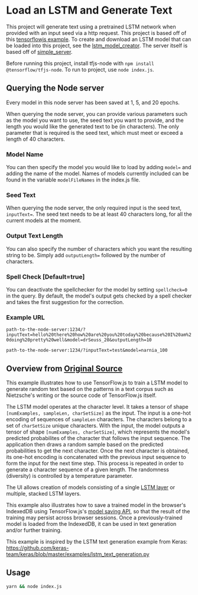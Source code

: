 # Load an LSTM and Generate Text

This project will generate text using a pretrained LSTM network when provided with an input seed via a http request. This project is based off of this [tensorflowjs example](https://github.com/tensorflow/tfjs-examples/tree/master/lstm-text-generation). To create and download an LSTM model that can be loaded into this project, see the [lstm_model_creator](https://github.com/jessvb/lstm_model_creator). The server itself is based off of [simple_server](https://github.com/jessvb/simple_server.git).

Before running this project, install tfjs-node with `npm install @tensorflow/tfjs-node`. To run to project, use `node index.js`.

## Querying the Node server

Every model in this node server has been saved at 1, 5, and 20 epochs.

When querying the node server, you can provide various parameters such as the model you want to use, the seed text you want to provide, and the length you would like the generated text to be (in characters). The only parameter that is required is the seed text, which must meet or exceed a length of 40 characters.

### Model Name

You can then specify the model you would like to load by adding `model=` and adding the name of the model. Names of models currently included can be found in the variable `modelFileNames` in the index.js file.

### Seed Text

When querying the node server, the only required input is the seed text, `inputText=`. The seed text needs to be at least 40 characters long, for all the current models at the moment.

### Output Text Length

You can also specify the number of characters which you want the resulting string to be. Simply add `outputLength=` followed by the number of characters.

### Spell Check [Default=true]

You can deactivate the spellchecker for the model by setting `spellcheck=0` in the query. By default, the model's output gets checked by a spell checker and takes the first suggestion for the correction.

### Example URL
`path-to-the-node-server:1234/?inputText=hello%20there%20how%20are%20you%20today%20because%20I%20am%20doing%20pretty%20well&model=drSeuss_20&outputLength=10`

`path-to-the-node-server:1234/?inputText=test&model=narnia_100`

## Overview from [Original Source](https://github.com/tensorflow/tfjs-examples)

This example illustrates how to use TensorFlow.js to train a LSTM model to
generate random text based on the patterns in a text corpus such as
Nietzsche's writing or the source code of TensorFlow.js itself.

The LSTM model operates at the character level. It takes a tensor of
shape `[numExamples, sampleLen, charSetSize]` as the input. The input is a
one-hot encoding of sequences of `sampleLen` characters. The characters
belong to a set of `charSetSize` unique characters. With the input, the model
outputs a tensor of shape `[numExamples, charSetSize]`, which represents the
model's predicted probabilites of the character that follows the input sequence.
The application then draws a random sample based on the predicted
probabilities to get the next character. Once the next character is obtained,
its one-hot encoding is concatenated with the previous input sequence to form
the input for the next time step. This process is repeated in order to generate
a character sequence of a given length. The randomness (diversity) is controlled
by a temperature parameter.

The UI allows creation of models consisting of a single
[LSTM layer](https://js.tensorflow.org/api/latest/#layers.lstm) or multiple,
stacked LSTM layers.

This example also illustrates how to save a trained model in the browser's
IndexedDB using TensorFlow.js's
[model saving API](https://js.tensorflow.org/tutorials/model-save-load.html),
so that the result of the training
may persist across browser sessions. Once a previously-trained model is loaded
from the IndexedDB, it can be used in text generation and/or further training.

This example is inspired by the LSTM text generation example from Keras:
https://github.com/keras-team/keras/blob/master/examples/lstm_text_generation.py

## Usage

```sh
yarn && node index.js
```
